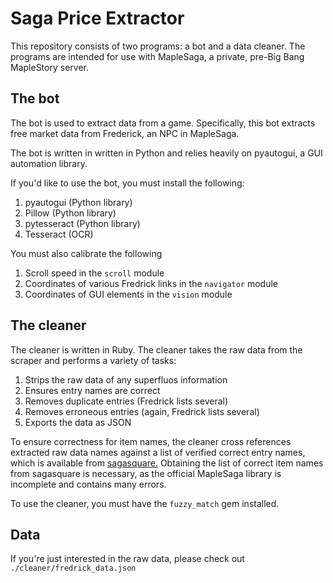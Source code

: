 # Saga Price Extractor
This repository consists of two programs: a bot and a data cleaner. The programs are intended for use with MapleSaga, a private, pre-Big Bang MapleStory server.

## The bot
The bot is used to extract data from a game. Specifically, this bot extracts free market data from Frederick, an NPC in MapleSaga. 

The bot is written in written in Python and relies heavily on pyautogui, a GUI automation library.

If you'd like to use the bot, you must install the following:

1. pyautogui (Python library)
2. Pillow (Python library)
3. pytesseract (Python library)
4. Tesseract (OCR)

You must also calibrate the following

1. Scroll speed in the `scroll` module
2. Coordinates of various Fredrick links in the `navigator` module
3. Coordinates of GUI elements in the `vision` module

## The cleaner
The cleaner is written in Ruby. The cleaner takes the raw data from the scraper and performs a variety of tasks:

1. Strips the raw data of any superfluos information
2. Ensures entry names are correct
3. Removes duplicate entries (Fredrick lists several)
4. Removes erroneous entries (again, Fredrick lists several)
5. Exports the data as JSON

To ensure correctness for item names, the cleaner cross references extracted raw data names against a list of verified correct entry names, which is available from [sagasquare.](sagasquare.com) Obtaining the list of correct item names from sagasquare is necessary, as the official MapleSaga library is incomplete and contains many errors.

To use the cleaner, you must have the `fuzzy_match` gem installed.

## Data
If you're just interested in the raw data, please check out `./cleaner/fredrick_data.json`